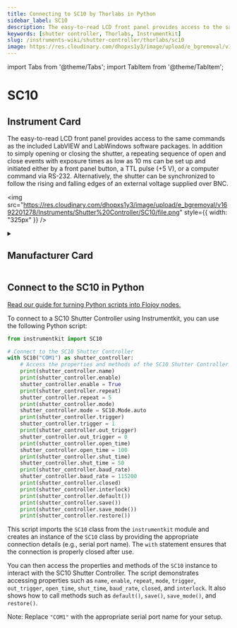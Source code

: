 ```yaml
---
title: Connecting to SC10 by Thorlabs in Python
sidebar_label: SC10
description: The easy-to-read LCD front panel provides access to the same commands as the included LabVIEW and LabWindows software packages. In addition to simply opening or closing the shutter, a repeating sequence of open and close events with exposure times as low as 10 ms can be set up and initiated either by a front panel button, a TTL pulse (+5 V), or a computer command via RS-232. Alternatively, the shutter can be synchronized to follow the rising and falling edges of an external voltage supplied over BNC.
keywords: [shutter controller, Thorlabs, Instrumentkit]
slug: /instruments-wiki/shutter-controller/thorlabs/sc10
image: https://res.cloudinary.com/dhopxs1y3/image/upload/e_bgremoval/v1692201278/Instruments/Shutter%20Controller/SC10/file.png
---
```


import Tabs from '@theme/Tabs';
import TabItem from '@theme/TabItem';

# SC10

## Instrument Card

<div className="flex">

<div>

The easy-to-read LCD front panel provides access to the same commands as the included LabVIEW and LabWindows software packages. In addition to simply opening or closing the shutter, a repeating sequence of open and close events with exposure times as low as 10 ms can be set up and initiated either by a front panel button, a TTL pulse (+5 V), or a computer command via RS-232. Alternatively, the shutter can be synchronized to follow the rising and falling edges of an external voltage supplied over BNC.

</div>

<img src="https://res.cloudinary.com/dhopxs1y3/image/upload/e_bgremoval/v1692201278/Instruments/Shutter%20Controller/SC10/file.png" style={{ width: "325px" }} />

</div>

<details>
<summary><h2>Manufacturer Card</h2></summary>

<img src="https://res.cloudinary.com/dhopxs1y3/image/upload/e_bgremoval/v1692126009/Instruments/Vendor%20Logos/Thorlabs.png" style={{ width: "100%", objectFit: "cover" }} />

Thorlabs, Inc. is an American privately held optical equipment company headquartered in Newton, New Jersey. The company was founded in 1989 by Alex Cable, who serves as its current president and CEO. As of 2018, Thorlabs has annual sales of approximately $500 million. <a href="https://www.thorlabs.com/">Website</a>.

<ul>
  <li>Headquarters: USA</li>
  <li>Yearly Revenue (millions, USD): 550.0</li>
</ul>
</details>

## Connect to the SC10 in Python

[Read our guide for turning Python scripts into Flojoy nodes.](https://docs.flojoy.ai/custom-nodes/creating-custom-node/)


<Tabs>
<TabItem value="Instrumentkit" label="Instrumentkit">

To connect to a SC10 Shutter Controller using Instrumentkit, you can use the following Python script:

```python
from instrumentkit import SC10

# Connect to the SC10 Shutter Controller
with SC10("COM1") as shutter_controller:
    # Access the properties and methods of the SC10 Shutter Controller
    print(shutter_controller.name)
    print(shutter_controller.enable)
    shutter_controller.enable = True
    print(shutter_controller.repeat)
    shutter_controller.repeat = 5
    print(shutter_controller.mode)
    shutter_controller.mode = SC10.Mode.auto
    print(shutter_controller.trigger)
    shutter_controller.trigger = 1
    print(shutter_controller.out_trigger)
    shutter_controller.out_trigger = 0
    print(shutter_controller.open_time)
    shutter_controller.open_time = 100
    print(shutter_controller.shut_time)
    shutter_controller.shut_time = 50
    print(shutter_controller.baud_rate)
    shutter_controller.baud_rate = 115200
    print(shutter_controller.closed)
    print(shutter_controller.interlock)
    print(shutter_controller.default())
    print(shutter_controller.save())
    print(shutter_controller.save_mode())
    print(shutter_controller.restore())
```

This script imports the `SC10` class from the `instrumentkit` module and creates an instance of the `SC10` class by providing the appropriate connection details (e.g., serial port name). The `with` statement ensures that the connection is properly closed after use.

You can then access the properties and methods of the `SC10` instance to interact with the SC10 Shutter Controller. The script demonstrates accessing properties such as `name`, `enable`, `repeat`, `mode`, `trigger`, `out_trigger`, `open_time`, `shut_time`, `baud_rate`, `closed`, and `interlock`. It also shows how to call methods such as `default()`, `save()`, `save_mode()`, and `restore()`.

Note: Replace `"COM1"` with the appropriate serial port name for your setup.

</TabItem>
</Tabs>